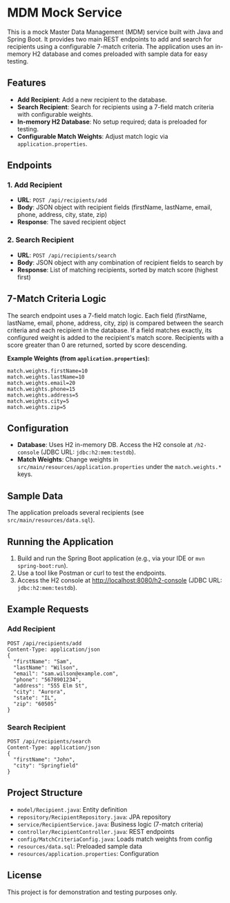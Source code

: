 # MDM Mock Service

This is a mock Master Data Management (MDM) service built with Java and Spring Boot. It provides two main REST endpoints to add and search for recipients using a configurable 7-match criteria. The application uses an in-memory H2 database and comes preloaded with sample data for easy testing.

## Features
- **Add Recipient**: Add a new recipient to the database.
- **Search Recipient**: Search for recipients using a 7-field match criteria with configurable weights.
- **In-memory H2 Database**: No setup required; data is preloaded for testing.
- **Configurable Match Weights**: Adjust match logic via `application.properties`.

## Endpoints

### 1. Add Recipient
- **URL**: `POST /api/recipients/add`
- **Body**: JSON object with recipient fields (firstName, lastName, email, phone, address, city, state, zip)
- **Response**: The saved recipient object

### 2. Search Recipient
- **URL**: `POST /api/recipients/search`
- **Body**: JSON object with any combination of recipient fields to search by
- **Response**: List of matching recipients, sorted by match score (highest first)

## 7-Match Criteria Logic
The search endpoint uses a 7-field match logic. Each field (firstName, lastName, email, phone, address, city, zip) is compared between the search criteria and each recipient in the database. If a field matches exactly, its configured weight is added to the recipient's match score. Recipients with a score greater than 0 are returned, sorted by score descending.

**Example Weights (from `application.properties`):**
```
match.weights.firstName=10
match.weights.lastName=10
match.weights.email=20
match.weights.phone=15
match.weights.address=5
match.weights.city=5
match.weights.zip=5
```

## Configuration
- **Database**: Uses H2 in-memory DB. Access the H2 console at `/h2-console` (JDBC URL: `jdbc:h2:mem:testdb`).
- **Match Weights**: Change weights in `src/main/resources/application.properties` under the `match.weights.*` keys.

## Sample Data
The application preloads several recipients (see `src/main/resources/data.sql`).

## Running the Application
1. Build and run the Spring Boot application (e.g., via your IDE or `mvn spring-boot:run`).
2. Use a tool like Postman or curl to test the endpoints.
3. Access the H2 console at [http://localhost:8080/h2-console](http://localhost:8080/h2-console) (JDBC URL: `jdbc:h2:mem:testdb`).

## Example Requests

### Add Recipient
```
POST /api/recipients/add
Content-Type: application/json
{
  "firstName": "Sam",
  "lastName": "Wilson",
  "email": "sam.wilson@example.com",
  "phone": "5678901234",
  "address": "555 Elm St",
  "city": "Aurora",
  "state": "IL",
  "zip": "60505"
}
```

### Search Recipient
```
POST /api/recipients/search
Content-Type: application/json
{
  "firstName": "John",
  "city": "Springfield"
}
```

## Project Structure
- `model/Recipient.java`: Entity definition
- `repository/RecipientRepository.java`: JPA repository
- `service/RecipientService.java`: Business logic (7-match criteria)
- `controller/RecipientController.java`: REST endpoints
- `config/MatchCriteriaConfig.java`: Loads match weights from config
- `resources/data.sql`: Preloaded sample data
- `resources/application.properties`: Configuration

## License
This project is for demonstration and testing purposes only.